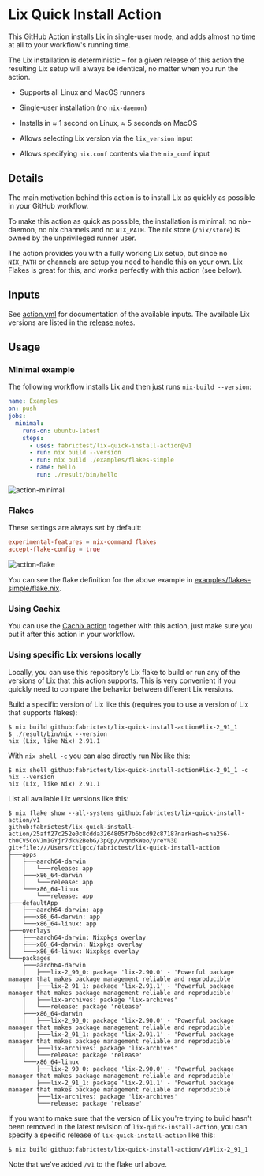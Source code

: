 # Lix Quick Install Action

This GitHub Action installs [Lix](https://lix.systems/) in single-user mode,
and adds almost no time at all to your workflow's running time.

The Lix installation is deterministic &ndash; for a given
release of this action the resulting Lix setup will always be identical, no
matter when you run the action.

* Supports all Linux and MacOS runners

* Single-user installation (no `nix-daemon`)

* Installs in &asymp; 1 second on Linux, &asymp; 5 seconds on MacOS

* Allows selecting Lix version via the `lix_version` input

* Allows specifying `nix.conf` contents via the `nix_conf` input

## Details

The main motivation behind this action is to install Lix as quickly as possible
in your GitHub workflow.

To make this action as quick as possible, the installation is minimal: no
nix-daemon, no nix channels and no `NIX_PATH`. The nix store (`/nix/store`) is
owned by the unprivileged runner user.

The action provides you with a fully working Lix setup, but since no `NIX_PATH`
or channels are setup you need to handle this on your own. Lix Flakes is great
for this, and works perfectly with this action (see below).

## Inputs

See [action.yml](action.yml) for documentation of the available inputs.
The available Lix versions are listed in the [release
notes](https://github.com/fabrictest/lix-quick-install-action/releases/latest).

## Usage

### Minimal example

The following workflow installs Lix and then just runs
`nix-build --version`:

```yaml
name: Examples
on: push
jobs:
  minimal:
    runs-on: ubuntu-latest
    steps:
      - uses: fabrictest/lix-quick-install-action@v1
      - run: nix build --version
      - run: nix build ./examples/flakes-simple
      - name: hello
        run: ./result/bin/hello
```

![action-minimal](https://github.com/user-attachments/assets/89a6c8bf-5a07-4301-b2fc-43f1aa38fbd3)

### Flakes

These settings are always set by default:

```conf
experimental-features = nix-command flakes
accept-flake-config = true
```

![action-flake](https://github.com/user-attachments/assets/f2fded39-3f20-4e32-9444-21e571fe615c)

You can see the flake definition for the above example in
[examples/flakes-simple/flake.nix](examples/flakes-simple/flake.nix).

### Using Cachix

You can use the [Cachix action](https://github.com/marketplace/actions/cachix)
together with this action, just make sure you put it after this action in your
workflow.

### Using specific Lix versions locally

Locally, you can use this repository's Lix flake to build or run any of the
versions of Lix that this action supports. This is very convenient if you
quickly need to compare the behavior between different Lix versions.

Build a specific version of Lix like this (requires you to use a version of Lix
that supports flakes):

```console
$ nix build github:fabrictest/lix-quick-install-action#lix-2_91_1
$ ./result/bin/nix --version
nix (Lix, like Nix) 2.91.1
```

With `nix shell -c` you can also directly run Nix like this:

```console
$ nix shell github:fabrictest/lix-quick-install-action#lix-2_91_1 -c nix --version
nix (Lix, like Nix) 2.91.1
```

List all available Lix versions like this:

```console
$ nix flake show --all-systems github:fabrictest/lix-quick-install-action/v1
github:fabrictest/lix-quick-install-action/25aff27c252e0c8cdda3264805f7b6bcd92c8718?narHash=sha256-th0CV5CoVJm1GYjr7dk%2BebG/3pQp//vqndKWeo/yreY%3D
git+file:///Users/ttlgcc/fabrictest/lix-quick-install-action
├───apps
│   ├───aarch64-darwin
│   │   └───release: app
│   ├───x86_64-darwin
│   │   └───release: app
│   └───x86_64-linux
│       └───release: app
├───defaultApp
│   ├───aarch64-darwin: app
│   ├───x86_64-darwin: app
│   └───x86_64-linux: app
├───overlays
│   ├───aarch64-darwin: Nixpkgs overlay
│   ├───x86_64-darwin: Nixpkgs overlay
│   └───x86_64-linux: Nixpkgs overlay
└───packages
    ├───aarch64-darwin
    │   ├───lix-2_90_0: package 'lix-2.90.0' - 'Powerful package manager that makes package management reliable and reproducible'
    │   ├───lix-2_91_1: package 'lix-2.91.1' - 'Powerful package manager that makes package management reliable and reproducible'
    │   ├───lix-archives: package 'lix-archives'
    │   └───release: package 'release'
    ├───x86_64-darwin
    │   ├───lix-2_90_0: package 'lix-2.90.0' - 'Powerful package manager that makes package management reliable and reproducible'
    │   ├───lix-2_91_1: package 'lix-2.91.1' - 'Powerful package manager that makes package management reliable and reproducible'
    │   ├───lix-archives: package 'lix-archives'
    │   └───release: package 'release'
    └───x86_64-linux
        ├───lix-2_90_0: package 'lix-2.90.0' - 'Powerful package manager that makes package management reliable and reproducible'
        ├───lix-2_91_1: package 'lix-2.91.1' - 'Powerful package manager that makes package management reliable and reproducible'
        ├───lix-archives: package 'lix-archives'
        └───release: package 'release'
```

If you want to make sure that the version of Lix you're trying to build hasn't
been removed in the latest revision of `lix-quick-install-action`, you can
specify a specific release of `lix-quick-install-action` like this:

```console
$ nix build github:fabrictest/lix-quick-install-action/v1#lix-2_91_1
```

Note that we've added `/v1` to the flake url above.
